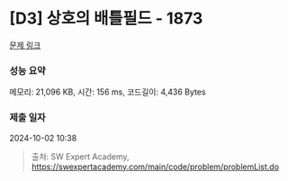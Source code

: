 # [D3] 상호의 배틀필드 - 1873 

[문제 링크](https://swexpertacademy.com/main/code/problem/problemDetail.do?contestProbId=AV5LyE7KD2ADFAXc) 

### 성능 요약

메모리: 21,096 KB, 시간: 156 ms, 코드길이: 4,436 Bytes

### 제출 일자

2024-10-02 10:38



> 출처: SW Expert Academy, https://swexpertacademy.com/main/code/problem/problemList.do